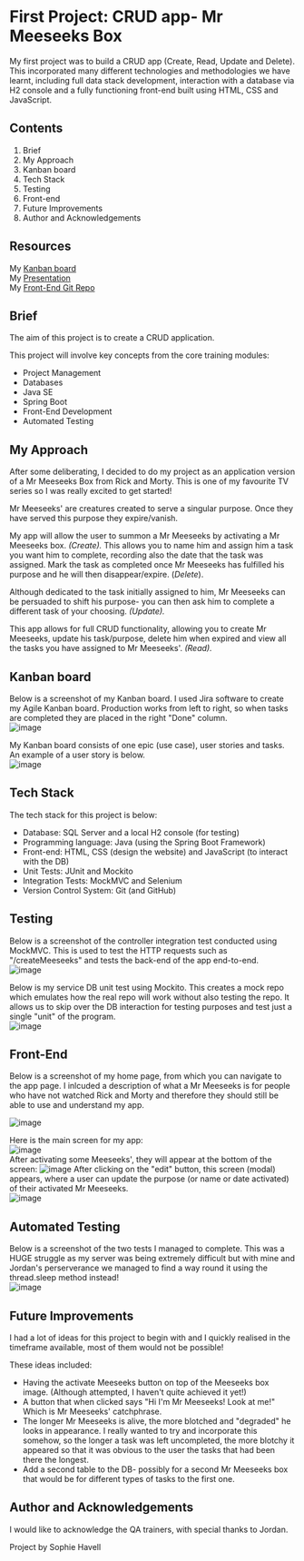 # First Project: CRUD app- Mr Meeseeks Box 

My first project was to build a CRUD app (Create, Read, Update and Delete). This incorporated many different technologies and methodologies we have learnt, including full data stack development, interaction with a database via H2 console and a fully functioning front-end built using HTML, CSS and JavaScript. 

## Contents 
1. Brief 
2. My Approach 
3. Kanban board 
4. Tech Stack 
5. Testing 
6. Front-end 
7. Future Improvements 
8. Author and Acknowledgements 

## Resources 
My [Kanban board](https://my-crud-jira-board.atlassian.net/secure/RapidBoard.jspa?rapidView=1&projectKey=APP&atlOrigin=eyJpIjoiMGY4M2VhOWJhYjY1NDEyOGJlNjQ5ZjA3ZjRjN2Y0MTYiLCJwIjoiaiJ9)  
My [Presentation](https://docs.google.com/presentation/d/1XlOyeqpEbgSxUrcK8uik5MADct4HSA3E3bxBu4NHFJY/edit#slide=id.gcb9a0b074_1_103)  
My [Front-End Git Repo](https://github.com/soph-ai/CRUDAppFE.git)  

## Brief 
The aim of this project is to create a CRUD application.  
  
This project will involve key concepts from the core training modules:

* Project Management
* Databases
* Java SE
* Spring Boot
* Front-End Development
* Automated Testing

## My Approach 
After some deliberating, I decided to do my project as an application version of a Mr Meeseeks Box from Rick and Morty. This is one of my favourite TV series so I was really excited to get started! 

Mr Meeseeks' are creatures created to serve a singular purpose. Once they have served this purpose they expire/vanish. 

My app will allow the user to summon a Mr Meeseeks by activating a Mr Meeseeks box. *(Create).* This allows you to name him and assign him a task you want him to complete, recording also the date that the task was assigned. Mark the task as completed once Mr Meeseeks has fulfilled his purpose and he will then disappear/expire. (*Delete*).  

Although dedicated to the task initially assigned to him, Mr Meeseeks can be persuaded to shift his purpose- you can then ask him to complete a different task of your choosing. *(Update).* 

This app allows for full CRUD functionality, allowing you to create Mr Meeseeks, update his task/purpose, delete him when expired and view all the tasks you have assigned to Mr Meeseeks'. *(Read).*

## Kanban board 
Below is a screenshot of my Kanban board. I used Jira software to create my Agile Kanban board. Production works from left to right, so when tasks are completed they are placed in the right "Done" column.  
![image](https://user-images.githubusercontent.com/78798512/111064292-14501a00-84ab-11eb-86ec-ce232aac52c3.png)

My Kanban board consists of one epic (use case), user stories and tasks.  
An example of a user story is below.   
![image](https://user-images.githubusercontent.com/78798512/111064495-326a4a00-84ac-11eb-83fb-f00dbfff2297.png)

## Tech Stack 
The tech stack for this project is below:  

* Database: SQL Server and a local H2 console (for testing)  
* Programming language: Java (using the Spring Boot Framework) 
* Front-end: HTML, CSS (design the website) and JavaScript (to interact with the DB) 
* Unit Tests: JUnit and Mockito
* Integration Tests: MockMVC and Selenium
* Version Control System: Git (and GitHub) 

## Testing 
Below is a screenshot of the controller integration test conducted using MockMVC. This is used to test the HTTP requests such as "/createMeeseeks" and tests the back-end of the app end-to-end.  
![image](https://user-images.githubusercontent.com/78798512/111064932-de149980-84ae-11eb-8198-d201b1bb3059.png)

Below is my service DB unit test using Mockito. This creates a mock repo which emulates how the real repo will work without also testing the repo. It allows us to skip over the DB interaction for testing purposes and test just a single "unit" of the program.  
![image](https://user-images.githubusercontent.com/78798512/111065111-f507bb80-84af-11eb-8514-de80d5cf3fa3.png)

## Front-End 
Below is a screenshot of my home page, from which you can navigate to the app page. I inlcuded a description of what a Mr Meeseeks is for people who have not watched Rick and Morty and therefore they should still be able to use and understand my app.  

![image](https://user-images.githubusercontent.com/78798512/111065523-22edff80-84b2-11eb-8452-37b6e10ba235.png)

Here is the main screen for my app:  
![image](https://user-images.githubusercontent.com/78798512/111065543-44e78200-84b2-11eb-81d7-c0535eb42673.png)  
After activating some Meeseeks', they will appear at the bottom of the screen: 
![image](https://user-images.githubusercontent.com/78798512/111065606-84ae6980-84b2-11eb-9e4a-826f400e759b.png)
After clicking on the "edit" button, this screen (modal) appears, where a user can update the purpose (or name or date activated) of their activated Mr Meeseeks.  
![image](https://user-images.githubusercontent.com/78798512/111065726-161ddb80-84b3-11eb-9158-de781511c428.png)

## Automated Testing 
Below is a screenshot of the two tests I managed to complete. This was a HUGE struggle as my server was being extremely difficult but with mine and Jordan's perserverance we managed to find a way round it using the thread.sleep method instead!  
![image](https://user-images.githubusercontent.com/78798512/111073917-9efb3e00-84d8-11eb-8c1a-9c8ae76776c3.png)



## Future Improvements 
I had a lot of ideas for this project to begin with and I quickly realised in the timeframe available, most of them would not be possible!  

These ideas included: 

* Having the activate Meeseeks button on top of the Meeseeks box image. (Although attempted, I haven't quite achieved it yet!) 
* A button that when clicked says "Hi I'm Mr Meeseeks! Look at me!" Which is Mr Meeseeks' catchphrase. 
* The longer Mr Meeseeks is alive, the more blotched and "degraded" he looks in appearance. I really wanted to try and incorporate this somehow, so the longer a task was left uncompleted, the more blotchy it appeared so that it was obvious to the user the tasks that had been there the longest. 
* Add a second table to the DB- possibly for a second Mr Meeseeks box that would be for different types of tasks to the first one. 

## Author and Acknowledgements 
I would like to acknowledge the QA trainers, with special thanks to Jordan. 

Project by Sophie Havell 

